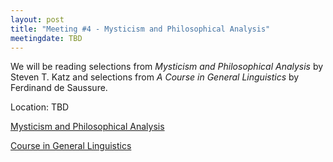 ```yaml
---
layout: post
title: "Meeting #4 - Mysticism and Philosophical Analysis"
meetingdate: TBD
---
```

We will be reading selections from *Mysticism and Philosophical Analysis* by Steven T. Katz and selections from *A Course in General Linguistics* by Ferdinand de Saussure.  

Location: TBD 

[Mysticism and Philosophical Analysis](/files/language_epistemology_mysticism.pdf)

[Course in General Linguistics](/files/saussure_course_in_general_linguistics.pdf)

